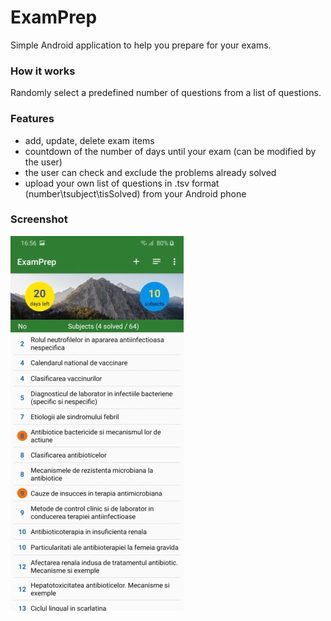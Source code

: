 # ExamPrep

Simple Android application to help you prepare for your exams. 

### How it works
Randomly select a predefined number of questions from a list of questions. 

### Features
- add, update, delete exam items
- countdown of the number of days until your exam (can be modified by the user)
- the user can check and exclude the problems already solved
- upload your own list of questions in .tsv format (number\tsubject\tisSolved) from your Android phone

### Screenshot

![App screenshot](/screenshots/Screenshot_03.jpg)
